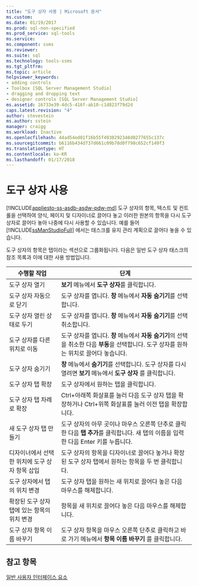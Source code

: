 ```yaml
---
title: "도구 상자 사용 | Microsoft 문서"
ms.custom: 
ms.date: 01/19/2017
ms.prod: sql-non-specified
ms.prod_service: sql-tools
ms.service: 
ms.component: ssms
ms.reviewer: 
ms.suite: sql
ms.technology: tools-ssms
ms.tgt_pltfrm: 
ms.topic: article
helpviewer_keywords:
- adding controls
- Toolbox [SQL Server Management Studio]
- dragging and dropping text
- designer controls [SQL Server Management Studio]
ms.assetid: 16733e39-4dc5-416f-ab10-c1d823f79d2d
caps.latest.revision: "4"
author: stevestein
ms.author: sstein
manager: craigg
ms.workload: Inactive
ms.openlocfilehash: 44ad54ed01f16b55f4930292348d0277655c137c
ms.sourcegitcommit: b6116b434d737d661c09b78d0f798c652cf149f3
ms.translationtype: HT
ms.contentlocale: ko-KR
ms.lasthandoff: 01/17/2018
---
```

# <a name="use-the-toolbox"></a>도구 상자 사용
[!INCLUDE[appliesto-ss-asdb-asdw-pdw-md](../includes/appliesto-ss-asdb-asdw-pdw-md.md)] 도구 상자의 항목, 텍스트 및 컨트롤을 선택하여 양식, 페이지 및 디자이너로 끌어다 놓고 이러한 원본의 항목을 다시 도구 상자로 끌어다 놓아 나중에 다시 사용할 수 있습니다. 예를 들어 [!INCLUDE[ssManStudioFull](../includes/ssmanstudiofull_md.md)] 에서는 태스크를 유지 관리 계획으로 끌어다 놓을 수 있습니다.  
  
도구 상자의 항목은 탭이라는 섹션으로 그룹화됩니다. 다음은 일반 도구 상자 태스크의 참조 목록과 이에 대한 사용 방법입니다.  
  
|수행할 작업|단계|  
|------|-----------|  
|도구 상자 열기|**보기** 메뉴에서 **도구 상자**를 클릭합니다.|  
|도구 상자 자동으로 닫기|도구 상자를 엽니다. **창** 메뉴에서 **자동 숨기기**를 선택합니다.|  
|도구 상자 열린 상태로 두기|도구 상자를 엽니다. **창** 메뉴에서 **자동 숨기기**를 선택 취소합니다.|  
|도구 상자를 다른 위치로 이동|도구 상자를 엽니다. **창** 메뉴에서 **자동 숨기기**의 선택을 취소한 다음 **부동**을 선택합니다. 도구 상자를 원하는 위치로 끌어다 놓습니다.|  
|도구 상자 숨기기|**창** 메뉴에서 **숨기기**를 선택합니다. 도구 상자를 다시 열려면 **보기** 메뉴에서 **도구 상자** 를 클릭합니다.|  
|도구 상자 탭 확장|도구 상자에서 원하는 탭을 클릭합니다.|  
|도구 상자 탭 차례로 확장|Ctrl+아래쪽 화살표를 눌러 다음 도구 상자 탭을 확장하거나 Ctrl+위쪽 화살표를 눌러 이전 탭을 확장합니다.|  
|새 도구 상자 탭 만들기|도구 상자의 아무 곳이나 마우스 오른쪽 단추로 클릭한 다음 **탭 추가**를 클릭합니다. 새 탭의 이름을 입력한 다음 Enter 키를 누릅니다.|  
|디자이너에서 선택한 위치에 도구 상자 항목 삽입|도구 상자의 항목을 디자이너로 끌어다 놓거나 확장된 도구 상자 탭에서 원하는 항목을 두 번 클릭합니다.|  
|도구 상자에서 탭의 위치 변경|도구 상자 탭을 원하는 새 위치로 끌어다 놓은 다음 마우스를 해제합니다.|  
|확장된 도구 상자 탭에 있는 항목의 위치 변경|항목을 새 위치로 끌어다 놓은 다음 마우스를 해제합니다.|  
|도구 상자 항목 이름 바꾸기|도구 상자 항목을 마우스 오른쪽 단추로 클릭하고 바로 가기 메뉴에서 **항목 이름 바꾸기** 를 클릭합니다.|  
  
## <a name="see-also"></a>참고 항목  
[일반 사용자 인터페이스 요소](../ssms/general-user-interface-elements.md)  
  
